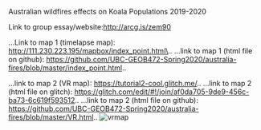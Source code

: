 Australian wildfires effects on Koala Populations 2019-2020

Link to group essay/website:http://arcg.is/zem90 

...Link to map 1 (timelapse map): http://111.230.223.195/mapbox/index_point.html\..
...link to map 1 (html file on github): https://github.com/UBC-GEOB472-Spring2020/australia-fires/blob/master/index_point.html..


...link to map 2 (VR map): https://tutorial2-cool.glitch.me/..
...link to map 2 (html file on glitch): https://glitch.com/edit/#!/join/af0da705-9de9-456c-ba73-6c619f593512..
...link to map 2 (html file on github): https://github.com/UBC-GEOB472-Spring2020/australia-fires/blob/master/VR.html..
![vrmap](https://user-images.githubusercontent.com/39570002/79035337-61788d00-7b72-11ea-8f98-d7eaacec0341.PNG)
